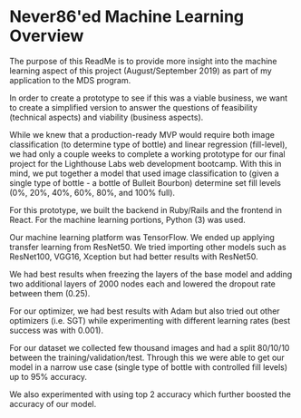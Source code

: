 # Never86'ed Machine Learning Overview

The purpose of this ReadMe is to provide more insight into the machine learning aspect of this project (August/September 2019) as part of my application to the MDS program.

In order to create a prototype to see if this was a viable business, we want to create a simplified version to answer the questions of feasibility (technical aspects) and viability (business aspects).

While we knew that a production-ready MVP would require both image classification (to determine type of bottle) and linear regression (fill-level), we had only a couple weeks to complete a working prototype for our final project for the Lighthouse Labs web development bootcamp. With this in mind, we put together a model that used image classification to (given a single type of bottle  - a bottle of Bulleit Bourbon) determine set fill levels (0%, 20%, 40%, 60%, 80%, and 100% full).

For this prototype, we built the backend in Ruby/Rails and the frontend in React. For the machine learning portions, Python (3) was used. 

Our machine learning platform was TensorFlow. 
We ended up applying transfer learning from ResNet50. We tried importing other models such as ResNet100, VGG16, Xception but had better results with ResNet50. 

We had best results when freezing the layers of the base model and adding two additional layers of 2000 nodes each and lowered the dropout rate between them (0.25).

For our optimizer, we had best results with Adam but also tried out other optimizers (i.e. SGT) while experimenting with different learning rates (best success was with 0.001).

For our dataset we collected few thousand images and had a split 80/10/10 between the training/validation/test. Through this we were able to get our model in a narrow use case (single type of bottle with controlled fill levels) up to 95% accuracy.

We also experimented with using top 2 accuracy which further boosted the accuracy of our model.


